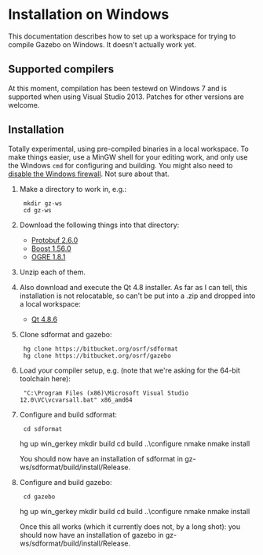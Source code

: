 # Installation on Windows

This documentation describes how to set up a workspace for trying to compile Gazebo on Windows.  It doesn't actually work yet.

## Supported compilers

At this moment, compilation has been testewd on Windows 7 and is supported 
when using Visual Studio 2013. Patches for other versions are welcome.

## Installation

Totally experimental, using pre-compiled binaries in a local workspace.  To make things easier, use a MinGW shell for your editing work, and only use the
Windows `cmd` for configuring and building.  You might also need to [disable the Windows firewall](http://windows.microsoft.com/en-us/windows/turn-windows-firewall-on-off#turn-windows-firewall-on-off=windows-7).  Not sure about that.

1. Make a directory to work in, e.g.:

        mkdir gz-ws
        cd gz-ws

1. Download the following things into that directory:

    - [Protobuf 2.6.0](http://packages.osrfoundation.org/win32/deps/protobuf-2.6.0-win64-vc12.zip)
    - [Boost 1.56.0](http://packages.osrfoundation.org/win32/deps/boost_1_56_0.zip)
    - [OGRE 1.8.1](http://packages.osrfoundation.org/win32/deps/OgreSDK_vc10_v1-9-1.zip)

1. Unzip each of them.

1. Also download and execute the Qt 4.8 installer.  As far as I can tell, this installation is not relocatable, so can't be put into a .zip and dropped into a local workspace:

    - [Qt 4.8.6](http://packages.osrfoundation.org/win32/deps/qt-opensource-windows-x86-vs2010-4.8.6.exe)

1. Clone sdformat and gazebo:

        hg clone https://bitbucket.org/osrf/sdformat
        hg clone https://bitbucket.org/osrf/gazebo

1. Load your compiler setup, e.g. (note that we're asking for the 64-bit toolchain here):

        "C:\Program Files (x86)\Microsoft Visual Studio 12.0\VC\vcvarsall.bat" x86_amd64

1. Configure and build sdformat:

        cd sdformat
	hg up win_gerkey
	mkdir build
	cd build
        ..\configure
	nmake
	nmake install

    You should now have an installation of sdformat in gz-ws/sdformat/build/install/Release.

1. Configure and build gazebo:

        cd gazebo
	hg up win_gerkey
	mkdir build
	cd build
        ..\configure
	nmake
	nmake install

    Once this all works (which it currently does not, by a long shot): you should now have an installation of gazebo in gz-ws/sdformat/build/install/Release.
